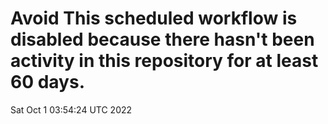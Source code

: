 # Avoid This scheduled workflow is disabled because there hasn't been activity in this repository for at least 60 days.
Sat Oct  1 03:54:24 UTC 2022
